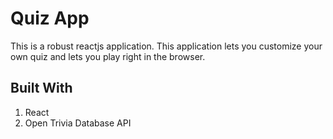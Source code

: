 # Quiz App

This is a robust reactjs application. This application lets you customize your own quiz and lets you play right in the browser.

## Built With
 1) React
2) Open Trivia Database API


